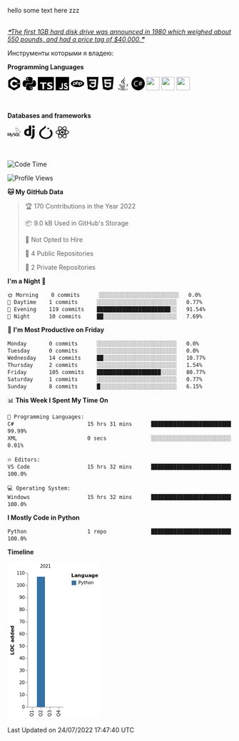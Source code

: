 hello some text here zzz
<br />
<br />
<a href='https://github.com/marketplace/actions/quote-readme'>
<!--STARTS_HERE_QUOTE_README-->
<i>❝The first 1GB hard disk drive was announced in 1980 which weighed about 550 pounds, and had a price tag of $40,000.❞</i>
<!--ENDS_HERE_QUOTE_README-->
</a>

Инструменты которыми я владею: 

**Programming Languages**

 <div>
    <img src="https://github.com/SHARKKK7/SHARKKK7/blob/main/src/cplusplus.svg" width="30" height="30"/>
    <img src="https://github.com/SHARKKK7/SHARKKK7/blob/main/src/python.svg" width="30" height="30"/>
    <img src="https://github.com/SHARKKK7/SHARKKK7/blob/main/src/typescript.svg" width="36" height="30"/>
    <img src="https://github.com/SHARKKK7/SHARKKK7/blob/main/src/javascript.svg" width="30" height="30"/>
    <img src="https://github.com/SHARKKK7/SHARKKK7/blob/main/src/php.svg" width="30" height="30"/>
    <img src="https://github.com/SHARKKK7/SHARKKK7/blob/main/src/css3.svg" width="30" height="30"/>
    <img src="https://github.com/SHARKKK7/SHARKKK7/blob/main/src/html5.svg" width="30" height="30"/>
    <img src="https://github.com/SHARKKK7/SHARKKK7/blob/main/src/java.svg" width="30" height="30"/>
    <img src="https://github.com/SHARKKK7/SHARKKK7/blob/main/src/csharp.svg" width="30" height="30"/>
    <img src="" width="30" height="30"/>
    <img src="" width="30" height="30"/>
    <img src="" width="30" height="30"/>
    
</div>
<p>&nbsp;</p>

**Databases and frameworks**

<div>
    <img src="https://github.com/SHARKKK7/SHARKKK7/blob/main/src/mysql.svg" width="30" height="30"/>
    <img src="https://github.com/SHARKKK7/SHARKKK7/blob/main/src/django.svg" width="30" height="30"/>
    <img src="https://github.com/SHARKKK7/SHARKKK7/blob/main/src/pytorch.svg" width="36" height="30"/>
    <img src="https://github.com/SHARKKK7/SHARKKK7/blob/main/src/react.svg" width="30" height="30"/>
    
</div>
<p>&nbsp;</p>

<!--START_SECTION:waka-->
![Code Time](http://img.shields.io/badge/Code%20Time-25%20hrs%2028%20mins-blue)

![Profile Views](http://img.shields.io/badge/Profile%20Views-0-blue)

**🐱 My GitHub Data** 

> 🏆 170 Contributions in the Year 2022
 > 
> 📦 9.0 kB Used in GitHub's Storage 
 > 
> 🚫 Not Opted to Hire
 > 
> 📜 4 Public Repositories 
 > 
> 🔑 2 Private Repositories  
 > 
**I'm a Night 🦉** 

```text
🌞 Morning    0 commits      ░░░░░░░░░░░░░░░░░░░░░░░░░   0.0% 
🌆 Daytime    1 commits      ░░░░░░░░░░░░░░░░░░░░░░░░░   0.77% 
🌃 Evening    119 commits    ███████████████████████░░   91.54% 
🌙 Night      10 commits     ██░░░░░░░░░░░░░░░░░░░░░░░   7.69%

```
📅 **I'm Most Productive on Friday** 

```text
Monday       0 commits      ░░░░░░░░░░░░░░░░░░░░░░░░░   0.0% 
Tuesday      0 commits      ░░░░░░░░░░░░░░░░░░░░░░░░░   0.0% 
Wednesday    14 commits     ██░░░░░░░░░░░░░░░░░░░░░░░   10.77% 
Thursday     2 commits      ░░░░░░░░░░░░░░░░░░░░░░░░░   1.54% 
Friday       105 commits    ████████████████████░░░░░   80.77% 
Saturday     1 commits      ░░░░░░░░░░░░░░░░░░░░░░░░░   0.77% 
Sunday       8 commits      █░░░░░░░░░░░░░░░░░░░░░░░░   6.15%

```


📊 **This Week I Spent My Time On** 

```text
💬 Programming Languages: 
C#                       15 hrs 31 mins      █████████████████████████   99.99% 
XML                      0 secs              ░░░░░░░░░░░░░░░░░░░░░░░░░   0.01%

🔥 Editors: 
VS Code                  15 hrs 32 mins      █████████████████████████   100.0%

💻 Operating System: 
Windows                  15 hrs 32 mins      █████████████████████████   100.0%

```

**I Mostly Code in Python** 

```text
Python                   1 repo              █████████████████████████   100.0%

```


**Timeline**

![Chart not found](https://raw.githubusercontent.com/SHARKKK7/SHARKKK7/main/charts/bar_graph.png) 


 Last Updated on 24/07/2022 17:47:40 UTC
<!--END_SECTION:waka-->
